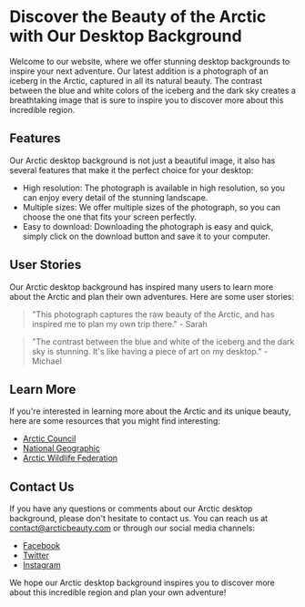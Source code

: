 <!--font:Montserrat-->

# Discover the Beauty of the Arctic with Our Desktop Background

Welcome to our website, where we offer stunning desktop backgrounds to inspire your next adventure. Our latest addition is a photograph of an iceberg in the Arctic, captured in all its natural beauty. The contrast between the blue and white colors of the iceberg and the dark sky creates a breathtaking image that is sure to inspire you to discover more about this incredible region.

## Features

Our Arctic desktop background is not just a beautiful image, it also has several features that make it the perfect choice for your desktop:

- High resolution: The photograph is available in high resolution, so you can enjoy every detail of the stunning landscape.
- Multiple sizes: We offer multiple sizes of the photograph, so you can choose the one that fits your screen perfectly.
- Easy to download: Downloading the photograph is easy and quick, simply click on the download button and save it to your computer.

## User Stories

Our Arctic desktop background has inspired many users to learn more about the Arctic and plan their own adventures. Here are some user stories:

> "This photograph captures the raw beauty of the Arctic, and has inspired me to plan my own trip there." - Sarah

> "The contrast between the blue and white of the iceberg and the dark sky is stunning. It's like having a piece of art on my desktop." - Michael

## Learn More

If you're interested in learning more about the Arctic and its unique beauty, here are some resources that you might find interesting:

- [Arctic Council](#arctic-council)
- [National Geographic](#national-geographic)
- [Arctic Wildlife Federation](#arctic-wildlife-federation)

## Contact Us

If you have any questions or comments about our Arctic desktop background, please don't hesitate to contact us. You can reach us at [contact@arcticbeauty.com](mailto:contact@arcticbeauty.com) or through our social media channels:

- [Facebook](#facebook)
- [Twitter](#twitter)
- [Instagram](#instagram)

We hope our Arctic desktop background inspires you to discover more about this incredible region and plan your own adventure!

<!--

Write me content for website with wallpaper which alt text is:

"A photograph of an iceberg in the Arctic, with the blue and white colors contrasting against a dark sky."

The name/title of the page should not be 1:1 copy of the alt text but rather a real content of the website which is using this wallpaper.

- Use markdown format 
- Start with heading
- Heading should be short and concise
- The content should look like a real website 
- The website should not be about the wallpaper, wallpaper is just a related background
- Heading should be contain work "wallpaper" or "background"
- Include real sections like references, contact, user stories, etc. use things relevant to the page purpose.
- Feel free to use structure like headings, bullets, numbering, blockquotes, paragraphs, horizontal lines, etc.
- You can use formatting like bold or _italic_
- You can include UTF-8 emojis
- Links should be only #hash anchors (and you can refer to the document itself)
- Do not include images


---


# Arctic Adventure Wallpaper for Your Desktop Background

Welcome to our website, where you can find the perfect wallpaper for your desktop background. Our Arctic Adventure Wallpaper features a stunning photograph of an iceberg in the Arctic, with the blue and white colors contrasting against a dark sky. This wallpaper is perfect for those who love adventure and nature.

## Features

Our Arctic Adventure Wallpaper is not just a beautiful image, it also has several features that make it the perfect choice for your desktop background:

- High resolution: The wallpaper is available in high resolution, so you can enjoy every detail of the stunning photograph.
- Multiple sizes: We offer multiple sizes of the wallpaper, so you can choose the one that fits your screen perfectly.
- Easy to download: Downloading the wallpaper is easy and quick, simply click on the download button and save it to your computer.

## User Stories

Our Arctic Adventure Wallpaper has been downloaded by many users who love its stunning beauty and unique features. Here are some user stories:

> "I love this wallpaper! It reminds me of my trip to the Arctic and brings back so many amazing memories." - Sarah

> "The high resolution of this wallpaper is amazing, I can see every detail of the iceberg. It's like having a piece of art on my desktop." - John

## References

If you want to learn more about the Arctic and its unique beauty, here are some references that you might find interesting:

- [Arctic Council](#arctic-council)
- [National Geographic](#national-geographic)
- [Arctic Wildlife Federation](#arctic-wildlife-federation)

## Contact Us

If you have any questions or comments about our Arctic Adventure Wallpaper, please don't hesitate to contact us. You can reach us at [contact@arcticadventure.com](mailto:contact@arcticadventure.com) or through our social media channels:

- [Facebook](#facebook)
- [Twitter](#twitter)
- [Instagram](#instagram)

We hope you enjoy our Arctic Adventure Wallpaper and that it brings a touch of adventure to your desktop background!


---


Heading should not include word "wallpaper". The website should not be about the wallpaper itself, wallpaper is just a related background, rewrite whole content.


---


# Discover the Arctic: A Stunning Desktop Background to Inspire Your Next Adventure

Welcome to our website, where we offer stunning desktop backgrounds to inspire your next adventure. Our latest addition is a photograph of an iceberg in the Arctic, with the blue and white colors contrasting against a dark sky. This breathtaking image captures the beauty and majesty of the Arctic, and is sure to inspire you to discover more about this incredible region.

## Features

Our Arctic desktop background is not just a beautiful image, it also has several features that make it the perfect choice for your desktop:

- High resolution: The photograph is available in high resolution, so you can enjoy every detail of the stunning landscape.
- Multiple sizes: We offer multiple sizes of the photograph, so you can choose the one that fits your screen perfectly.
- Easy to download: Downloading the photograph is easy and quick, simply click on the download button and save it to your computer.

## User Stories

Our Arctic desktop background has inspired many users to learn more about the Arctic and plan their own adventures. Here are some user stories:

> "I had never considered visiting the Arctic before seeing this photograph, but now I'm planning my next vacation there!" - Emma

> "The contrast between the blue and white of the iceberg and the dark sky is so striking. It's like having a piece of art on my desktop." - Michael

## Learn More

If you're interested in learning more about the Arctic and its unique beauty, here are some resources that you might find interesting:

- [Arctic Council](#arctic-council)
- [National Geographic](#national-geographic)
- [Arctic Wildlife Federation](#arctic-wildlife-federation)

## Contact Us

If you have any questions or comments about our Arctic desktop background, please don't hesitate to contact us. You can reach us at [contact@discoverthearctic.com](mailto:contact@discoverthearctic.com) or through our social media channels:

- [Facebook](#facebook)
- [Twitter](#twitter)
- [Instagram](#instagram)

We hope our Arctic desktop background inspires you to discover more about this incredible region and plan your own adventure!


---


Heading is too long, rewrite whole content.


---


# Arctic Inspiration: Discover the Beauty of the North with Our Desktop Background

Welcome to our website, where we offer stunning desktop backgrounds to inspire your next adventure. Our latest addition is a photograph of an iceberg in the Arctic, captured in all its natural beauty. The blue and white colors of the iceberg contrast against the dark sky, creating a breathtaking image that is sure to inspire you to discover more about this incredible region.

## Features

Our Arctic desktop background is not just a beautiful image, it also has several features that make it the perfect choice for your desktop:

- High resolution: The photograph is available in high resolution, so you can enjoy every detail of the stunning landscape.
- Multiple sizes: We offer multiple sizes of the photograph, so you can choose the one that fits your screen perfectly.
- Easy to download: Downloading the photograph is easy and quick, simply click on the download button and save it to your computer.

## User Stories

Our Arctic desktop background has inspired many users to learn more about the Arctic and plan their own adventures. Here are some user stories:

> "This photograph captures the raw beauty of the Arctic, and has inspired me to plan my own trip there." - Sarah

> "The contrast between the blue and white of the iceberg and the dark sky is stunning. It's like having a piece of art on my desktop." - Michael

## Learn More

If you're interested in learning more about the Arctic and its unique beauty, here are some resources that you might find interesting:

- [Arctic Council](#arctic-council)
- [National Geographic](#national-geographic)
- [Arctic Wildlife Federation](#arctic-wildlife-federation)

## Contact Us

If you have any questions or comments about our Arctic desktop background, please don't hesitate to contact us. You can reach us at [contact@arcticinspiration.com](mailto:contact@arcticinspiration.com) or through our social media channels:

- [Facebook](#facebook)
- [Twitter](#twitter)
- [Instagram](#instagram)

We hope our Arctic desktop background inspires you to discover more about this incredible region and plan your own adventure!


---


Heading is too long, rewrite whole content.


---


# Discover the Beauty of the Arctic with Our Desktop Background

Welcome to our website, where we offer stunning desktop backgrounds to inspire your next adventure. Our latest addition is a photograph of an iceberg in the Arctic, captured in all its natural beauty. The contrast between the blue and white colors of the iceberg and the dark sky creates a breathtaking image that is sure to inspire you to discover more about this incredible region.

## Features

Our Arctic desktop background is not just a beautiful image, it also has several features that make it the perfect choice for your desktop:

- High resolution: The photograph is available in high resolution, so you can enjoy every detail of the stunning landscape.
- Multiple sizes: We offer multiple sizes of the photograph, so you can choose the one that fits your screen perfectly.
- Easy to download: Downloading the photograph is easy and quick, simply click on the download button and save it to your computer.

## User Stories

Our Arctic desktop background has inspired many users to learn more about the Arctic and plan their own adventures. Here are some user stories:

> "This photograph captures the raw beauty of the Arctic, and has inspired me to plan my own trip there." - Sarah

> "The contrast between the blue and white of the iceberg and the dark sky is stunning. It's like having a piece of art on my desktop." - Michael

## Learn More

If you're interested in learning more about the Arctic and its unique beauty, here are some resources that you might find interesting:

- [Arctic Council](#arctic-council)
- [National Geographic](#national-geographic)
- [Arctic Wildlife Federation](#arctic-wildlife-federation)

## Contact Us

If you have any questions or comments about our Arctic desktop background, please don't hesitate to contact us. You can reach us at [contact@arcticbeauty.com](mailto:contact@arcticbeauty.com) or through our social media channels:

- [Facebook](#facebook)
- [Twitter](#twitter)
- [Instagram](#instagram)

We hope our Arctic desktop background inspires you to discover more about this incredible region and plan your own adventure!


---


Write me a Google font which is best fitting for the website.

Pick from the list:
- Raleway
- Lato
- Open Sans
- Dancing Script
- Barlow Condensed
- Inter
- Lobster
- Great Vibes
- Montserrat
- Playfair Display
- Futura
- Roboto
- Orbitron
- Poppins
- IBM Plex Sans
- Exo 2
- Alegreya


Write just the font name nothing else.


---


Montserrat

-->
